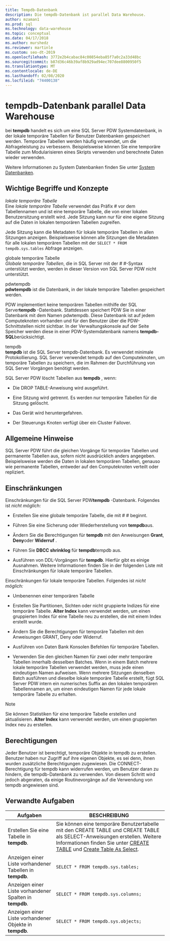 ```yaml
---
title: Tempdb-Datenbank
description: Die tempdb-Datenbank ist parallel Data Warehouse.
author: mzaman1
ms.prod: sql
ms.technology: data-warehouse
ms.topic: conceptual
ms.date: 04/17/2018
ms.author: murshedz
ms.reviewer: martinle
ms.custom: seo-dt-2019
ms.openlocfilehash: 3772e2b4cabac84c00854eba85f7a0c2a33d48bc
ms.sourcegitcommit: b87d36c46b39af8b929ad94ec707dee8800950f5
ms.translationtype: MT
ms.contentlocale: de-DE
ms.lasthandoff: 02/08/2020
ms.locfileid: "74400138"
---
```

# <a name="tempdb-database-in-parallel-data-warehouse"></a>tempdb-Datenbank parallel Data Warehouse
bei **tempdb** handelt es sich um eine SQL Server PDW Systemdatenbank, in der lokale temporäre Tabellen für Benutzer Datenbanken gespeichert werden. Temporäre Tabellen werden häufig verwendet, um die Abfrageleistung zu verbessern. Beispielsweise können Sie eine temporäre Tabelle zum Modularisieren eines Skripts verwenden und berechnete Daten wieder verwenden.  
  
Weitere Informationen zu System Datenbanken finden Sie unter [System Datenbanken](system-databases.md).  
  
## <a name="Basics"></a>Wichtige Begriffe und Konzepte  
*lokale temporäre Tabelle*  
Eine *lokale temporäre Tabelle* verwendet das Präfix # vor dem Tabellennamen und ist eine temporäre Tabelle, die von einer lokalen Benutzersitzung erstellt wird. Jede Sitzung kann nur für eine eigene Sitzung auf die Daten in lokalen temporären Tabellen zugreifen.  
  
Jede Sitzung kann die Metadaten für lokale temporäre Tabellen in allen Sitzungen anzeigen. Beispielsweise können alle Sitzungen die Metadaten für alle lokalen temporären Tabellen mit der `SELECT * FROM tempdb.sys.tables` Abfrage anzeigen.  
  
globale temporäre Tabelle  
*Globale temporäre Tabellen*, die in SQL Server mit der # #-Syntax unterstützt werden, werden in dieser Version von SQL Server PDW nicht unterstützt.  
  
pdwtempdb  
**pdwtempdb** ist die Datenbank, in der lokale temporäre Tabellen gespeichert werden.  
  
PDW implementiert keine temporären Tabellen mithilfe der SQL Server**tempdb** -Datenbank. Stattdessen speichert PDW Sie in einer Datenbank mit dem Namen pdwtempdb. Diese Datenbank ist auf jedem Computeknoten vorhanden und für den Benutzer über die PDW-Schnittstellen nicht sichtbar. In der Verwaltungskonsole auf der Seite Speicher werden diese in einer PDW-Systemdatenbank namens **tempdb-SQL**berücksichtigt.  
  
tempdb  
**tempdb** ist die SQL Server tempdb-Datenbank. Es verwendet minimale Protokollierung. SQL Server verwendet tempdb auf den Computeknoten, um temporäre Tabellen zu speichern, die im Rahmen der Durchführung von SQL Server Vorgängen benötigt werden.  
  
SQL Server PDW löscht Tabellen aus **tempdb** , wenn:  
  
-   Die DROP TABLE-Anweisung wird ausgeführt.  
  
-   Eine Sitzung wird getrennt. Es werden nur temporäre Tabellen für die Sitzung gelöscht.  
  
-   Das Gerät wird heruntergefahren.  
  
-   Der Steuerungs Knoten verfügt über ein Cluster Failover.  
  
## <a name="general-remarks"></a>Allgemeine Hinweise  
SQL Server PDW führt die gleichen Vorgänge für temporäre Tabellen und permanente Tabellen aus, sofern nicht ausdrücklich anders angegeben. Beispielsweise werden die Daten in lokalen temporären Tabellen, genauso wie permanente Tabellen, entweder auf den Computeknoten verteilt oder repliziert.  
  
## <a name="LimitationsRestrictions"></a>Einschränkungen  
Einschränkungen für die SQL Server PDW**tempdb** -Datenbank. Folgendes ist *nicht möglich:*  
  
-   Erstellen Sie eine globale temporäre Tabelle, die mit # # beginnt.  
  
-   Führen Sie eine Sicherung oder Wiederherstellung von **tempdb**aus.  
  
-   Ändern Sie die Berechtigungen für **tempdb** mit den Anweisungen **Grant**, **Deny**oder **Widerruf** .  
  
-   Führen Sie **DBCC shrinklog** für **tempdb**tempdb aus.  
  
-   Ausführen von DDL-Vorgängen für **tempdb**. Hierfür gibt es einige Ausnahmen. Weitere Informationen finden Sie in der folgenden Liste mit Einschränkungen für lokale temporäre Tabellen.  
  
Einschränkungen für lokale temporäre Tabellen. Folgendes ist *nicht möglich:*  
  
-   Umbenennen einer temporären Tabelle  
  
-   Erstellen Sie Partitionen, Sichten oder nicht gruppierte Indizes für eine temporäre Tabelle. **Alter Index** kann verwendet werden, um einen gruppierten Index für eine Tabelle neu zu erstellen, die mit einem Index erstellt wurde.  
  
-   Ändern Sie die Berechtigungen für temporäre Tabellen mit den Anweisungen GRANT, Deny oder Widerruf.  
  
-   Ausführen von Daten Bank Konsolen Befehlen für temporäre Tabellen.  
  
-   Verwenden Sie den gleichen Namen für zwei oder mehr temporäre Tabellen innerhalb desselben Batches. Wenn in einem Batch mehrere lokale temporäre Tabellen verwendet werden, muss jede einen eindeutigen Namen aufweisen. Wenn mehrere Sitzungen denselben Batch ausführen und dieselbe lokale temporäre Tabelle erstellt, fügt SQL Server PDW intern ein numerisches Suffix an den lokalen temporären Tabellennamen an, um einen eindeutigen Namen für jede lokale temporäre Tabelle zu erhalten.  
  
> [!NOTE]  
> Sie *können* Statistiken für eine temporäre Tabelle erstellen und aktualisieren. **Alter Index** kann verwendet werden, um einen gruppierten Index neu zu erstellen.  
  
## <a name="permissions"></a>Berechtigungen  
Jeder Benutzer ist berechtigt, temporäre Objekte in tempdb zu erstellen. Benutzer haben nur Zugriff auf ihre eigenen Objekte, es sei denn, ihnen wurden zusätzliche Berechtigungen zugewiesen. Die CONNECT-Berechtigung für tempdb kann widerrufen werden, um Benutzer daran zu hindern, die tempdb-Datenbank zu verwenden. Von diesem Schritt wird jedoch abgeraten, da einige Routinevorgänge auf die Verwendung von tempdb angewiesen sind.  
  
## <a name="RelatedTasks"></a>Verwandte Aufgaben  
  
|Aufgaben|BESCHREIBUNG|  
|---------|---------------|  
|Erstellen Sie eine Tabelle in **tempdb**.|Sie können eine temporäre Benutzertabelle mit den CREATE TABLE und CREATE TABLE als SELECT-Anweisungen erstellen. Weitere Informationen finden Sie unter [CREATE TABLE](../t-sql/statements/create-table-azure-sql-data-warehouse.md) und [Create Table As Select](../t-sql/statements/create-table-as-select-azure-sql-data-warehouse.md).|  
|Anzeigen einer Liste vorhandener Tabellen in **tempdb**.|`SELECT * FROM tempdb.sys.tables;`|  
|Anzeigen einer Liste vorhandener Spalten in **tempdb**.|`SELECT * FROM tempdb.sys.columns;`|  
|Anzeigen einer Liste vorhandener Objekte in **tempdb**.|`SELECT * FROM tempdb.sys.objects;`|  
  
<!-- MISSING LINKS 
## See Also  
[Common Metadata Query Examples &#40;SQL Server PDW&#41;](../sqlpdw/common-metadata-query-examples-sql-server-pdw.md)  
-->
  
